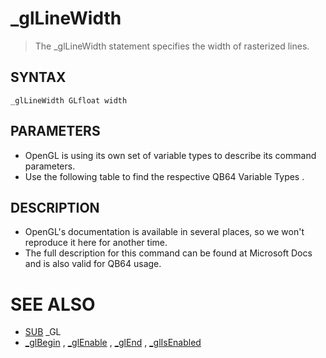 # _glLineWidth
> The _glLineWidth statement specifies the width of rasterized lines.

## SYNTAX
`_glLineWidth GLfloat width`

## PARAMETERS
* OpenGL is using its own set of variable types to describe its command parameters.
* Use the following table to find the respective QB64 Variable Types .


## DESCRIPTION
* OpenGL's documentation is available in several places, so we won't reproduce it here for another time.
* The full description for this command can be found at Microsoft Docs and is also valid for QB64 usage.


# SEE ALSO
* [SUB](SUB.md) _GL
* [_glBegin](_glBegin.md) , [_glEnable](_glEnable.md) , [_glEnd](_glEnd.md) , [_glIsEnabled](_glIsEnabled.md)


